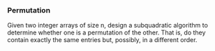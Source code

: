 ### Permutation

Given two integer arrays of size n, design a subquadratic algorithm to determine whether one is a permutation of the other. That is, do they contain exactly the same entries but, possibly, in a different order.
